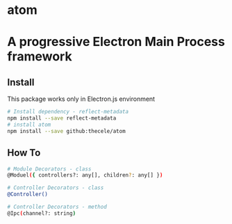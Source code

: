 # atom

# A progressive Electron Main Process framework

## Install

This package works only in Electron.js environment

```bash
# Install dependency - reflect-metadata
npm install --save reflect-metadata
# install atom
npm install --save github:thecele/atom
```

## How To
```bash
# Module Decorators - class
@Moduel({ controllers?: any[], children?: any[] })

# Controller Decorators - class
@Controller()

# Controller Decorators - method
@Ipc(channel?: string)
```